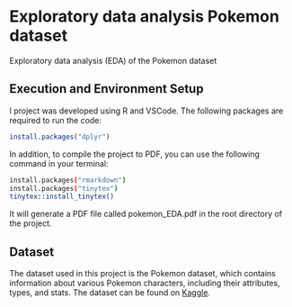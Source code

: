 # Exploratory data analysis Pokemon dataset
Exploratory data analysis (EDA) of the Pokemon dataset

## Execution and Environment Setup

I project was developed using R and VSCode. The following packages are required to run the code:
```r
install.packages("dplyr")
```


In addition, to compile the project to PDF, you can use the following command in your terminal:

```bash
install.packages("rmarkdown")
install.packages("tinytex")
tinytex::install_tinytex()
```

It will generate a PDF file called pokemon_EDA.pdf in the root directory of the project.


## Dataset
The dataset used in this project is the Pokemon dataset, which contains information about various Pokemon characters, including their attributes, types, and stats. The dataset can be found on [Kaggle](https://www.kaggle.com/datasets/rounakbanik/pokemon).